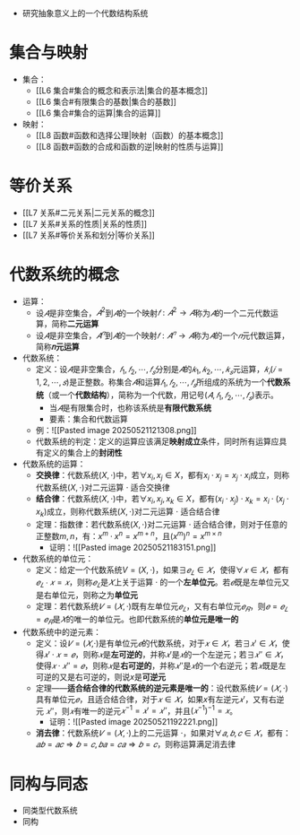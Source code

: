 - 研究抽象意义上的一个代数结构系统
# 集合与映射
- 集合：
	- [[L6 集合#集合的概念和表示法|集合的基本概念]]
	- [[L6 集合#有限集合的基数|集合的基数]]
	- [[L6 集合#集合的运算|集合的运算]]
- 映射：
	- [[L8 函数#函数和选择公理|映射（函数）的基本概念]]
	- [[L8 函数#函数的合成和函数的逆|映射的性质与运算]]
# 等价关系
- [[L7 关系#二元关系|二元关系的概念]]
- [[L7 关系#关系的性质|关系的性质]]
- [[L7 关系#等价关系和划分|等价关系]]
# 代数系统的概念
- 运算：
	- 设$𝐴$是非空集合，$𝐴^2$到$𝐴$的一个映射$𝑓: 𝐴^2 → 𝐴$称为$𝐴$的一个二元代数运算，简称**二元运算**
	- 设$𝐴$是非空集合，$𝐴^𝑛$到$𝐴$的一个映射$𝑓: 𝐴^𝑛 → 𝐴$称为$𝐴$的一个$𝑛$元代数运算，简称**𝑛元运算**
- 代数系统：
	- 定义：设$𝐴$是非空集合，$𝑓_1, 𝑓_2, ⋯ , 𝑓_𝑠$分别是$𝐴$的$𝑘_1, 𝑘_2, ⋯ , 𝑘_𝑠$元运算，$𝑘_𝑖(𝑖 = 1,2, ⋯ , 𝑠)$是正整数。称集合$𝐴$和运算$𝑓_1, 𝑓_2, ⋯ , 𝑓_𝑠$所组成的系统为一个**代数系统**（或一个**代数结构**），简称为一个代数，用记号$(𝐴, 𝑓_1, 𝑓_2, ⋯ , 𝑓_𝑠)$表示。
		- 当$𝐴$是有限集合时，也称该系统是**有限代数系统**
		- 要素：集合和代数运算
	- 例：![[Pasted image 20250521121308.png]]
	- 代数系统的判定：定义的运算应该满足**映射成立**条件，同时所有运算应具有定义的集合上的**封闭性**
- 代数系统的运算：
	- **交换律**：代数系统$(X,\cdot)$中，若$\forall x_i,x_j\in X$，都有$x_i\cdot x_j=x_j\cdot x_i$成立，则称代数系统$(X,\cdot)$对二元运算 $\cdot$ 适合交换律
	- **结合律**：代数系统$(X,\cdot)$中，若$\forall x_i,x_j,x_k\in X$，都有$(x_i\cdot x_j)\cdot x_k=x_i\cdot (x_j\cdot x_k)$成立，则称代数系统$(X,\cdot)$对二元运算 $\cdot$ 适合结合律
	- 定理：指数律：若代数系统$(X,\cdot)$对二元运算 $\cdot$ 适合结合律，则对于任意的正整数$m,n$，有：$x^m\cdot x^n=x^{m+n}$，且$(x^m)^n=x^{m\times n}$
		- 证明：![[Pasted image 20250521183151.png]]
- 代数系统的单位元：
	- 定义：给定一个代数系统$V=(X,\cdot)$，如果$∃𝑒_𝐿 ∈ 𝑋$，使得$∀𝑥 ∈ 𝑋$，都有$𝑒_𝐿 ∙ 𝑥 = 𝑥$，则称$𝑒_𝐿$是$𝑋$上关于运算 $·$ 的一个**左单位元**。若$𝑒$既是左单位元又是右单位元，则称之为**单位元**
	- 定理：若代数系统$𝑉 =(𝑋,·)$既有左单位元$𝑒_𝐿$，又有右单位元$𝑒_𝑅$，则$𝑒 = 𝑒_𝐿 = 𝑒_𝑅$是$𝑋$的唯一的单位元。也即代数系统的**单位元是唯一的**
- 代数系统中的逆元素：
	- 定义：设$𝑉 =(𝑋$,·)是有单位元$𝑒$的代数系统，对于$𝑥 ∈ 𝑋$，若$∃𝑥' ∈ 𝑋$，使得$𝑥' · 𝑥 = 𝑒$，则称$𝑥$是**左可逆的**，并称$𝑥'$是$𝑥$的一个左逆元；若$∃𝑥'' ∈ 𝑋$，使得$𝑥 · 𝑥'' = 𝑒$，则称$𝑥$是**右可逆的**，并称$𝑥''$是$𝑥$的一个右逆元；若$𝑥$既是左可逆的又是右可逆的，则说$x$是**可逆元**
	- 定理——**适合结合律的代数系统的逆元素是唯一的**：设代数系统$𝑉 = (𝑋,·)$具有单位元$𝑒$，且适合结合律，对于$𝑥 ∈ 𝑋$，如果$x$有左逆元$𝑥'$，又有右逆元 $𝑥''$，则$𝑥$有唯一的逆元$𝑥^{-1} = 𝑥' = 𝑥''$，并且$(𝑥^{-1})^{-1}= 𝑥$。
		- 证明：![[Pasted image 20250521192221.png]]
	- **消去律**：代数系统$𝑉 =(𝑋,·)$上的二元运算 $·$，如果对$∀𝑎, 𝑏, 𝑐 ∈ 𝑋$，都有：$𝑎𝑏 = 𝑎𝑐 ⇒ 𝑏 = 𝑐,𝑏𝑎 = 𝑐𝑎 ⇒ 𝑏 = 𝑐$，则称运算满足消去律
# 同构与同态
- 同类型代数系统
- 同构